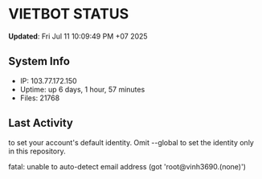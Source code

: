 # VIETBOT STATUS
**Updated**: Fri Jul 11 10:09:49 PM +07 2025

## System Info
- IP: 103.77.172.150
- Uptime: up 6 days, 1 hour, 57 minutes
- Files: 21768

## Last Activity

to set your account's default identity.
Omit --global to set the identity only in this repository.

fatal: unable to auto-detect email address (got 'root@vinh3690.(none)')
